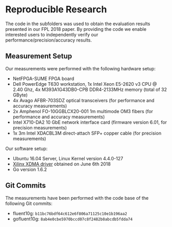 # Reproducible Research

The code in the subfolders was used to obtain the evaluation results presented
in our FPL 2018 paper. By providing the code we enable interested users to
independently verify our performance/precision/accuracy results.

## Measurement Setup

Our measurements were performed with the following hardware setup:

* NetFPGA-SUME FPGA board
* Dell PowerEdge T630 workstation, 1x Intel Xeon E5-2620 v3 CPU @ 2.40 Ghz, 4x M393A1G43DB0-CPB DDR4-2133MHz memory (total of 32 GByte)
* 4x Avago AFBR-703SDZ optical transceivers (for performance and accuracy measurements)
* 2x Amphenol FO-10GGBLCX20-001 1m multimode OM3 fibers (for performance and accuracy measurements)
* Intel X710-DA2 10 GbE network interface card (firmware version 6.01, for precision measurements)
* 1x 3m Intel XDACBL3M direct-attach SFP+ copper cable (for precision measurements)

Our software setup:

* Ubuntu 16.04 Server, Linux Kernel version 4.4.0-127
* [Xilinx XDMA driver](https://www.xilinx.com/support/answers/65444.html)
obtained on June 6th 2018
* Go version 1.6.2

## Git Commits

The measurements have been performed with the code base of the following Git
commits:

* fluent10g: `b11bc76bdf64c612e6f806a71125c10e1b196aa2`
* gofluent10g: `8ab4e0cbe5970bccd07c8f2482b8abcdb5fdda74`
